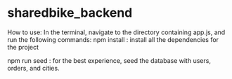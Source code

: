 # sharedbike_backend


How to use:
In the terminal, navigate to the directory containing app.js, and run the following commands:
npm install : install all the dependencies for the project

npm run seed : for the best experience, seed the database with users, orders, and cities.
